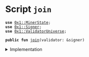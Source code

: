 
<a name="join"></a>

# Script `join`





<pre><code><b>use</b> <a href="../../modules/doc/MinerState.md#0x1_MinerState">0x1::MinerState</a>;
<b>use</b> <a href="../../modules/doc/Signer.md#0x1_Signer">0x1::Signer</a>;
<b>use</b> <a href="../../modules/doc/ValidatorUniverse.md#0x1_ValidatorUniverse">0x1::ValidatorUniverse</a>;
</code></pre>




<pre><code><b>public</b> <b>fun</b> <a href="ol_validator_universe_join.md#join">join</a>(validator: &signer)
</code></pre>



<details>
<summary>Implementation</summary>


<pre><code><b>fun</b> <a href="ol_validator_universe_join.md#join">join</a>(validator: &signer) {
    <b>let</b> addr = <a href="../../modules/doc/Signer.md#0x1_Signer_address_of">Signer::address_of</a>(validator);
    // <b>if</b> is above threshold <b>continue</b>, or raise error.
    <b>assert</b>(<a href="../../modules/doc/MinerState.md#0x1_MinerState_node_above_thresh">MinerState::node_above_thresh</a>(validator, addr), 01);
    // <b>if</b> is not in universe, add back
    <b>if</b> (!<a href="../../modules/doc/ValidatorUniverse.md#0x1_ValidatorUniverse_is_in_universe">ValidatorUniverse::is_in_universe</a>(addr)) {
        <a href="../../modules/doc/ValidatorUniverse.md#0x1_ValidatorUniverse_add_self">ValidatorUniverse::add_self</a>(validator);
    };
    // Initialize jailbit <b>if</b> not present
    <b>if</b> (!<a href="../../modules/doc/ValidatorUniverse.md#0x1_ValidatorUniverse_exists_jailedbit">ValidatorUniverse::exists_jailedbit</a>(addr)) {
        <a href="../../modules/doc/ValidatorUniverse.md#0x1_ValidatorUniverse_initialize">ValidatorUniverse::initialize</a>(validator);
    };

    // <b>if</b> is jailed, try <b>to</b> unjail
    <b>if</b> (<a href="../../modules/doc/ValidatorUniverse.md#0x1_ValidatorUniverse_is_jailed">ValidatorUniverse::is_jailed</a>(addr)) {
        <a href="../../modules/doc/ValidatorUniverse.md#0x1_ValidatorUniverse_unjail_self">ValidatorUniverse::unjail_self</a>(validator);
    };
}
</code></pre>



</details>


[//]: # ("File containing references which can be used from documentation")
[ACCESS_CONTROL]: https://github.com/libra/lip/blob/master/lips/lip-2.md
[ROLE]: https://github.com/libra/lip/blob/master/lips/lip-2.md#roles
[PERMISSION]: https://github.com/libra/lip/blob/master/lips/lip-2.md#permissions
